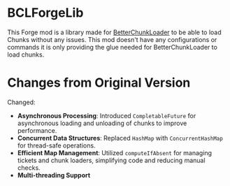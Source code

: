 # BCLForgeLib
This Forge mod is a library made for [BetterChunkLoader](https://github.com/Arcturus-Official/BetterChunkLoader) to be able to load Chunks without any issues. This mod doesn't have any configurations or commands it is only providing the glue needed for BetterChunkLoader to load chunks.

# Changes from Original Version

Changed:
- **Asynchronous Processing**: Introduced `CompletableFuture` for asynchronous loading and unloading of chunks to improve performance.
- **Concurrent Data Structures**: Replaced `HashMap` with `ConcurrentHashMap` for thread-safe operations.
- **Efficient Map Management**: Utilized `computeIfAbsent` for managing tickets and chunk loaders, simplifying code and reducing manual checks.
- **Multi-threading Support**

